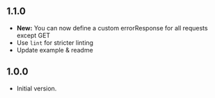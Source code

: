 ## 1.1.0

- **New:** You can now define a custom errorResponse for all requests    except GET
- Use `lint` for stricter linting
- Update example & readme

## 1.0.0

- Initial version.
